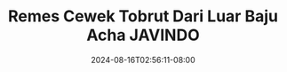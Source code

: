--- 
title: "Remes Cewek Tobrut Dari Luar Baju Acha  JAVINDO"
description: "streaming  video bokep Remes Cewek Tobrut Dari Luar Baju Acha  JAVINDO doodstream durasi panjang terbaru"
date: 2024-08-16T02:56:11-08:00
file_code: "9bb4fw71ziiu"
draft: false
cover: "4yfwtq69lnkcm0zh.jpg"
tags: ["Remes", "Cewek", "Tobrut", "Dari", "Luar", "Baju", "Acha", "JAVINDO"]
length: 1483
fld_id: "1482749"
foldername: "Acha toge"
categories: ["Acha toge"]
views: 0
---